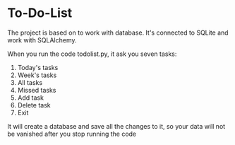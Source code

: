 # To-Do-List

The project is based on to work with database. It's connected to SQLite and work with SQLAlchemy. 

When you run the code todolist.py, it ask you seven tasks:
  
  1. Today's tasks
  2. Week's tasks 
  3. All tasks
  4. Missed tasks
  5. Add task
  6. Delete task
  0. Exit
  
 It will create a database and save all the changes to it, so your data will not be vanished after you stop running the code
